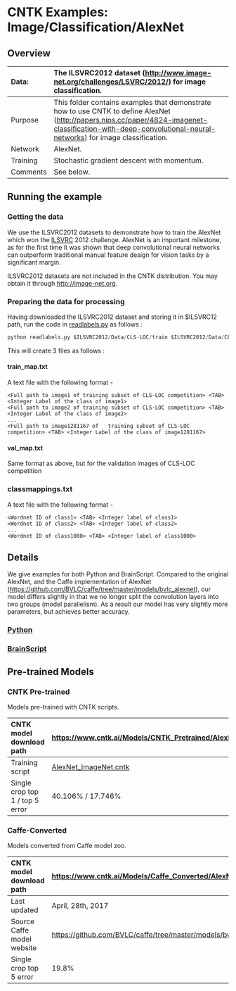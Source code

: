 # CNTK Examples: Image/Classification/AlexNet

## Overview

|Data:     |The ILSVRC2012 dataset (http://www.image-net.org/challenges/LSVRC/2012/) for image classification.
|:---------|:---
|Purpose   |This folder contains examples that demonstrate how to use CNTK to define AlexNet (http://papers.nips.cc/paper/4824-imagenet-classification-with-deep-convolutional-neural-networks) for image classification.
|Network   |AlexNet.
|Training  |Stochastic gradient descent with momentum.
|Comments  |See below.

## Running the example

### Getting the data
We use the ILSVRC2012 datasets to demonstrate how to train the AlexNet which won the [ILSVRC](http://www.image-net.org/challenges/LSVRC/) 2012 challenge. AlexNet is an important milestone, as for the first time it was shown that deep convolutional neural networks can outperform traditional manual feature design for vision tasks by a significant margin.

ILSVRC2012 datasets are not included in the CNTK distribution. You may obtain it through http://image-net.org.

### Preparing the data for processing
Having downloaded the ILSVRC2012 dataset and storing it in $ILSVRC12 path, run the code in [readlabels.py](./readlabels.py) as follows :

```python
python readlabels.py $ILSVRC2012/Data/CLS-LOC/train $ILSVRC2012/Data/CLS-LOC/val $ILSVRC2012/Annotations/CLS-LOC/val 
```
This will create 3 files as follows :
#### train_map.txt 
A text file with the following format -
```
<Full path to image1 of training subset of CLS-LOC competition> <TAB> <Integer Label of the class of image1>
<Full path to image2 of	training subset	of CLS-LOC competition>	<TAB> <Integer Label of	the class of image2>
...
<Full path to image1281167 of	training subset	of CLS-LOC competition>	<TAB> <Integer Label of	the class of image1281167>
```
#### val_map.txt
Same format as above, but for the validation images of CLS-LOC competition
### classmappings.txt
A text file with the following format -
```
<Wordnet ID of class1> <TAB> <Integer label of class1>
<Wordnet ID of class2> <TAB> <Integer label of class2>
...
<Wordnet ID of class1000> <TAB> <Integer label of class1000>
```
## Details

We give examples for both Python and BrainScript. Compared to the original AlexNet, and the Caffe implementation of AlexNet (https://github.com/BVLC/caffe/tree/master/models/bvlc_alexnet), our model differs slightly in that we no longer split the convolution layers into two groups (model parallelism). As a result our model has very slightly more parameters, but achieves better accuracy.

### [Python](./Python)

### [BrainScript](./BrainScript)

## Pre-trained Models

### CNTK Pre-trained
Models pre-trained with CNTK scripts.

|CNTK model download path | https://www.cntk.ai/Models/CNTK_Pretrained/AlexNet_ImageNet_CNTK.model
|:---------|:---
|Training script | [AlexNet_ImageNet.cntk](./BrainScript/AlexNet_ImageNet.cntk)
|Single crop top 1 / top 5 error | 40.106% / 17.746%

### Caffe-Converted
Models converted from Caffe model zoo.

|CNTK model download path | https://www.cntk.ai/Models/Caffe_Converted/AlexNet_ImageNet_Caffe.model
|:---------|:---
|Last updated | April, 28th, 2017
|Source Caffe model website | https://github.com/BVLC/caffe/tree/master/models/bvlc_alexnet
|Single crop top 5 error | 19.8%
